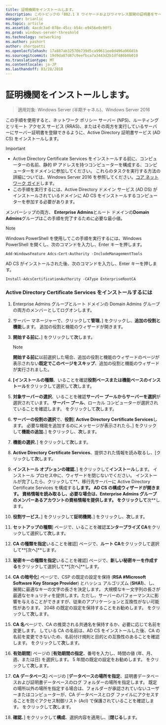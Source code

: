 ```yaml
---
title: 証明機関をインストールします。
description: このトピックの「802.1 X ワイヤードおよびワイヤレス展開の証明書をサーバーのデプロイ ガイドの一部である
manager: brianlic
ms.topic: article
ms.assetid: 4acdc3ad-078e-45cc-b54c-e9456e0c90f5
ms.prod: windows-server-threshold
ms.technology: networking
ms.author: pashort
author: shortpatti
ms.openlocfilehash: 17a887ab32570b739d5ca99611ee0d496a966d1b
ms.sourcegitcommit: 19d9da87d87c9eefbca7a3443d2b1df486b0b010
ms.translationtype: MT
ms.contentlocale: ja-JP
ms.lasthandoff: 03/28/2018
---
```

# <a name="install-the-certification-authority"></a>証明機関をインストールします。

>適用対象: Windows Server (半期チャネル)、Windows Server 2016

この手順を使用すると、ネットワーク ポリシー サーバー (NPS)、ルーティングとリモート アクセス サービス (RRAS)、またはその両方を実行しているサーバーにサーバー証明書を登録できるように、Active Directory 証明書サービス (AD CS) をインストールします。  
  
> [!IMPORTANT]  
> -   Active Directory Certificate Services をインストールする前に、コンピューターの名前、静的 IP アドレスを持つコンピューターを構成する、コンピューターをドメインに参加してください。 これらのタスクを実行する方法の詳細については、Windows Server 2016 を参照してください。[コア ネットワーク ガイド](https://technet.microsoft.com/windows-server-docs/networking/core-network-guide/core-network-guide)します。  
> -   この手順を実行するには、Active Directory ドメイン サービス (AD DS) がインストールされているドメインに AD CS をインストールするコンピューターを参加する必要があります。  
  
メンバーシップの両方、 **Enterprise Admins**とルート ドメインの**Domain Admins**グループはこの手順を完了するために必要な最小値。  
  
> [!NOTE]  
> Windows PowerShell を使用してこの手順を実行するには、Windows PowerShell を開くし、次のコマンドを入力し、Enter キーを押します。   
>   
> `Add-WindowsFeature Adcs-Cert-Authority -IncludeManagementTools`  
>   
> AD CS がインストールされた後、次のコマンドを入力し、Enter キーを押します。  
>   
> `Install-AdcsCertificationAuthority -CAType EnterpriseRootCA`  
  
### <a name="to-install-active-directory-certificate-services"></a>Active Directory Certificate Services をインストールするには  
  
1.  Enterprise Admins グループとルート ドメインの Domain Admins グループの両方のメンバーとしてログオンします。  
  
2.  サーバー マネージャーで、クリックして**管理**、] をクリックし、**追加の役割と機能**します。 追加の役割と機能のウィザードが開きます。  
  
3.  **開始する前に**、] をクリックして**次**します。  
  
    > [!NOTE]  
    > **開始する前に**以前選択した場合、追加の役割と機能のウィザードのページが表示されない**既定でこのページをスキップ**、追加の役割と機能のウィザードが実行されました。  
  
4.  **[インストールの種類**、いることを確認**役割ベースまたは機能ベースのインストール**をクリックして選択して**次**します。  
  
5.  **対象サーバーの選択**、いることを確認**サーバー プールからサーバーを選択**が選択されています。 **サーバー プール**、ローカル コンピューターが選択されていることを確認します。 をクリックして**次**します。  
  
6.  **サーバーの役割の選択**で、**役割**[ **Active Directory Certificate Services**します。 必要な機能を追加するのにメッセージが表示されたら、] をクリックして**機能の追加**、] をクリックし、**次**します。  
  
7.  **機能の選択**、] をクリックして**次**します。  
  
8.  **Active Directory Certificate Services**、提供された情報を読み取るし、[クリックして**次**します。  
  
9. **インストール オプションの確認**、] をクリックして**インストール**します。 インストール プロセス中に、ウィザードを閉じないでください。 インストールが完了したら、クリックして**、移行先サーバーに Active Directory Certificate Services を構成する**します。 AD CS の構成ウィザードが開きます。 資格情報を読み取るし、必要な場合は、Enterprise Admins グループのメンバーあるアカウントの資格情報を提供します。 をクリックして**次**します。  
  
10. **役割サービス**、] をクリックして**証明機関**、] をクリックし、**次**します。  
  
11. **セットアップの種類**] ページで、いることを確認**エンタープライズ CA**をクリックして選択して**次**します。  
  
12. **CA の種類を指定**いることを確認] ページで、**ルート CA**をクリックして選択して**[次へ]**します。  
  
13. **秘密キーの種類を指定**いることを確認] ページで、**新しい秘密キーを作成する**をクリックして選択して**[次へ]**します。  
  
14. **CA の暗号化**] ページで、CSP の既定の設定を保持 (**RSA #Microsoft Software Key Storage Provider**) とハッシュ アルゴリズム (**SHA1**)、し、展開に最適なキーの文字の長さを決定します。 大規模なキー文字列の長さが最適なセキュリティを提供します。ただし、サーバーのパフォーマンスに影響を与えることができますが、従来のアプリケーションと互換性がない可能性があります。 2048 の既定の設定を保持することをお勧めします。 をクリックして**次**します。  
  
15. **CA 名**ページで、CA の推奨される共通名を保持するか、必要に応じて名前を変更します。 している CA の名前は、AD CS をインストールした後、CA の名前を変更できないため、名前付け規則と目的との互換性のあることを確認します。 をクリックして**次**します。  
  
16. **有効期間**] ページの [**有効期間の指定**、番号を入力し、時間の値 (年、月、週、または日) を選択します。 5 年間の既定の設定をお勧めします。 をクリックして**次**します。  
  
17. **CA データベース**] ページの [**データベースの場所を指定**、証明書データベースおよび証明書データベースのログ フォルダーの場所を指定します。 既定の場所以外の場所を指定する場合は、フォルダーが承認されていないユーザーまたはコンピューターが、CA データベースとログ ファイルにアクセスすることを防ぐアクセス制御リスト (Acl) で保護されていることを確認します。 をクリックして**次**します。  
  
18. **確認**、] をクリックして**構成**、選択内容を適用し、[**閉じる**します。  
  


